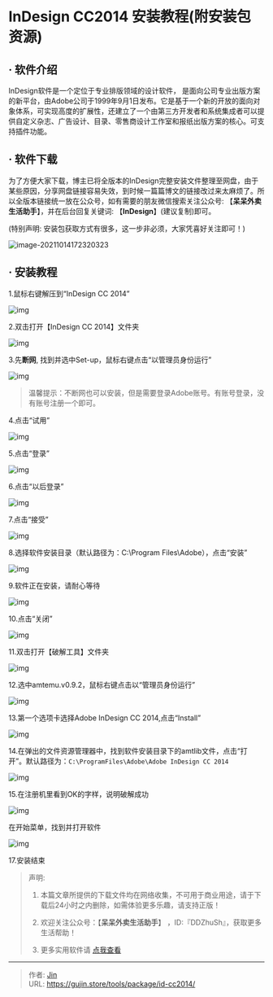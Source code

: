 # InDesign CC2014 安装教程(附安装包资源)


## · 软件介绍
InDesign软件是一个定位于专业排版领域的设计软件， 是面向公司专业出版方案的新平台，由Adobe公司于1999年9月1日发布。它是基于一个新的开放的面向对象体系，可实现高度的扩展性，还建立了一个由第三方开发者和系统集成者可以提供自定义杂志、广告设计、目录、零售商设计工作室和报纸出版方案的核心。可支持插件功能。

## · 软件下载
为了方便大家下载，博主已将全版本的InDesign完整安装文件整理至网盘，由于某些原因，分享网盘链接容易失效，到时候一篇篇博文的链接改过来太麻烦了。所以全版本链接统一放在公众号，如有需要的朋友微信搜索关注公众号: 【**呆呆外卖生活助手**】，并在后台回复关键词: 【**InDesign**】(建议复制)即可。

(特别声明: 安装包获取方式有很多，这一步非必须，大家凭喜好关注即可！)

![image-20211014172320323](https://img.gujin.store/img/image-20211014172320323.png)

## · 安装教程

1.鼠标右键解压到“InDesign CC 2014”

![img](https://img.gujin.store/img/v2-1fd84f0138ffba0ecd16c680a228efc1_720w.png)



2.双击打开【InDesign CC 2014】文件夹

![img](https://img.gujin.store/img/v2-7fbee863e04294fd5ed0d44824bebd9d_720w.png)



3.先**断网**, 找到并选中Set-up，鼠标右键点击“以管理员身份运行”

![img](https://img.gujin.store/img/v2-2383d6eb671ed63c508733471596f604_720w.png)

> 温馨提示：不断网也可以安装，但是需要登录Adobe账号。有账号登录，没有账号注册一个即可。

4.点击“试用”

![img](https://img.gujin.store/img/v2-8bf0c36ec5e9f10bb2ff344f692bc312_720w.png)

5.点击“登录”

![img](https://img.gujin.store/img/v2-493c1dab79024eee7033bb71b03b9ea0_720w.png)

6.点击“以后登录”

![img](https://img.gujin.store/img/v2-da3e12c1540cc6c19c884b04a17a4dac_720w.png)

7.点击“接受”

![img](https://img.gujin.store/img/v2-56d965efad5e27aaa1827ee2207e8485_720w.png)

8.选择软件安装目录（默认路径为：C:\Program Files\Adobe），点击“安装”

![img](https://img.gujin.store/img/v2-781be3c324719427b21477cc0516e841_720w.png)

9.软件正在安装，请耐心等待

![img](https://img.gujin.store/img/v2-dcad51f7c9c87bdeabedf4ab8daff284_720w.png)

10.点击“关闭”

![img](https://img.gujin.store/img/v2-67477591ea9d596e64133110d815e646_720w.png)

11.双击打开【破解工具】文件夹

![img](https://img.gujin.store/img/v2-e12561c60907461f270940ec7f5c7ef0_720w.png)



12.选中amtemu.v0.9.2，鼠标右键点击以“管理员身份运行”

![img](https://img.gujin.store/img/v2-ff15e67a703e631c947f7eaca9298569_720w.png)



13.第一个选项卡选择Adobe InDesign CC 2014,点击“Install”

![img](https://img.gujin.store/img/v2-88b08ecf9793df61d390b848d09d4669_720w.png)

14.在弹出的文件资源管理器中，找到软件安装目录下的amtlib文件，点击“打开”。默认路径为：`C:\ProgramFiles\Adobe\Adobe InDesign CC 2014`

![img](https://img.gujin.store/img/v2-2ec1d886d507881ba9ed4211aa84882c_720w.png)

15.在注册机里看到OK的字样，说明破解成功

![img](https://img.gujin.store/img/v2-6808ec19f1afe558f0895f980fae2b50_720w.png)

在开始菜单，找到并打开软件

![img](https://img.gujin.store/img/v2-933efec2cf1ac47f82850dc48bd2413a_720w.png)

17.安装结束




> 声明: 
>
> 1. 本篇文章所提供的下载文件均在网络收集，不可用于商业用途，请于下载后24小时之内删除，如需体验更多乐趣，请支持正版！
>
> 2. 欢迎关注公众号：【**呆呆外卖生活助手**】 ，ID:『DDZhuSh』，获取更多生活帮助！
>
> 3. 更多实用软件请  [点我查看](/tools)


---

> 作者: [Jin](https://img.gujin.store/img/favicon.ico)  
> URL: https://gujin.store/tools/package/id-cc2014/  

